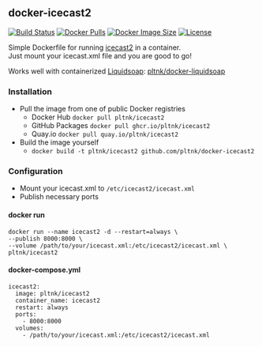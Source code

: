 ## docker-icecast2

[![Build Status](https://img.shields.io/github/actions/workflow/status/pltnk/docker-icecast2/docker-publish.yml?branch=main)](https://github.com/pltnk/docker-icecast2/actions/workflows/docker-publish.yml)
[![Docker Pulls](https://img.shields.io/docker/pulls/pltnk/icecast2)](https://hub.docker.com/r/pltnk/icecast2)
[![Docker Image Size](https://img.shields.io/docker/image-size/pltnk/icecast2/latest)](https://hub.docker.com/r/pltnk/icecast2)
[![License](https://img.shields.io/github/license/pltnk/docker-icecast2)](https://github.com/pltnk/docker-icecast2/blob/master/LICENSE)

Simple Dockerfile for running [icecast2](https://icecast.org/) in a container. \
Just mount your icecast.xml file and you are good to go!

Works well with containerized [Liquidsoap](https://www.liquidsoap.info/): [pltnk/docker-liquidsoap](https://github.com/pltnk/docker-liquidsoap)

### Installation
- Pull the image from one of public Docker registries
  - Docker Hub `docker pull pltnk/icecast2`
  - GitHub Packages `docker pull ghcr.io/pltnk/icecast2`
  - Quay.io `docker pull quay.io/pltnk/icecast2`
- Build the image yourself
  - `docker build -t pltnk/icecast2 github.com/pltnk/docker-icecast2`

### Configuration
- Mount your icecast.xml to `/etc/icecast2/icecast.xml`
- Publish necessary ports

#### docker run
```
docker run --name icecast2 -d --restart=always \
--publish 8000:8000 \
--volume /path/to/your/icecast.xml:/etc/icecast2/icecast.xml \
pltnk/icecast2
```
#### docker-compose.yml
```
icecast2:
  image: pltnk/icecast2
  container_name: icecast2
  restart: always
  ports:
    - 8000:8000
  volumes:
    - /path/to/your/icecast.xml:/etc/icecast2/icecast.xml
```
